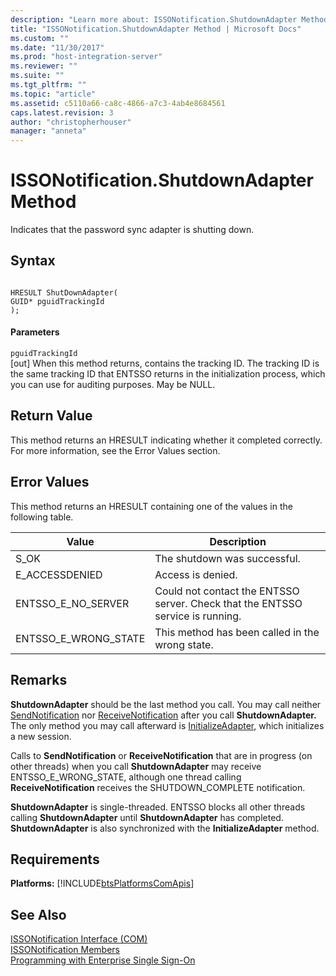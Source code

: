 ```yaml
---
description: "Learn more about: ISSONotification.ShutdownAdapter Method"
title: "ISSONotification.ShutdownAdapter Method | Microsoft Docs"
ms.custom: ""
ms.date: "11/30/2017"
ms.prod: "host-integration-server"
ms.reviewer: ""
ms.suite: ""
ms.tgt_pltfrm: ""
ms.topic: "article"
ms.assetid: c5110a66-ca8c-4866-a7c3-4ab4e8684561
caps.latest.revision: 3
author: "christopherhouser"
manager: "anneta"
---
```

# ISSONotification.ShutdownAdapter Method
Indicates that the password sync adapter is shutting down.  
  
## Syntax  
  
```cpp#  
  
HRESULT ShutDownAdapter(  
GUID* pguidTrackingId   
);  
```  
  
#### Parameters  
 `pguidTrackingId`  
 [out] When this method returns, contains the tracking ID. The tracking ID is the same tracking ID that ENTSSO returns in the initialization process, which you can use for auditing purposes. May be NULL.  
  
## Return Value  
 This method returns an HRESULT indicating whether it completed correctly. For more information, see the Error Values section.  
  
## Error Values  
 This method returns an HRESULT containing one of the values in the following table.  
  
|Value|Description|  
|-----------|-----------------|  
|S_OK|The shutdown was successful.|  
|E_ACCESSDENIED|Access is denied.|  
|ENTSSO_E_NO_SERVER|Could not contact the ENTSSO server. Check that the ENTSSO service is running.|  
|ENTSSO_E_WRONG_STATE|This method has been called in the wrong state.|  
  
## Remarks  
 **ShutdownAdapter** should be the last method you call. You may call neither [SendNotification](../esso/issonotification-sendnotification-method.md) nor [ReceiveNotification](../esso/issonotification-receivenotification-method.md) after you call **ShutdownAdapter.** The only method you may call afterward is [InitializeAdapter](../esso/issonotification-initializeadapter-method.md), which initializes a new session.  
  
 Calls to **SendNotification** or **ReceiveNotification** that are in progress (on other threads) when you call **ShutdownAdapter** may receive ENTSSO_E_WRONG_STATE, although one thread calling **ReceiveNotification** receives the SHUTDOWN_COMPLETE notification.  
  
 **ShutdownAdapter** is single-threaded. ENTSSO blocks all other threads calling **ShutdownAdapter** until **ShutdownAdapter** has completed. **ShutdownAdapter** is also synchronized with the **InitializeAdapter** method.  
  
## Requirements  
 **Platforms:**  [!INCLUDE[btsPlatformsComApis](../includes/btsplatformscomapis-md.md)]  
  
## See Also  
 [ISSONotification Interface (COM)](../esso/issonotification-interface-com.md)   
 [ISSONotification Members](../esso/issonotification-members.md)   
 [Programming with Enterprise Single Sign-On](../esso/programming-with-enterprise-single-sign-on.md)
